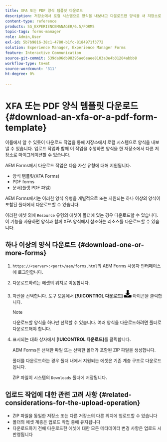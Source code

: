 ```yaml
---
title: XFA 또는 PDF 양식 템플릿 다운로드
description: 저장소에서 로컬 시스템으로 양식을 내보내고 다운로드한 양식을 새 저장소로 마이그레이션할 수 있습니다.
content-type: reference
products: SG_EXPERIENCEMANAGER/6.5/FORMS
topic-tags: forms-manager
role: Admin,User
exl-id: 5b7b9816-38c1-4780-b1fc-8184971f3772
solution: Experience Manager, Experience Manager Forms
feature: Interactive Communication
source-git-commit: 539da06db98395ae6eaee8103a3e4b31204abbb8
workflow-type: tm+mt
source-wordcount: '311'
ht-degree: 0%

---
```


# XFA 또는 PDF 양식 템플릿 다운로드 {#download-an-xfa-or-a-pdf-form-template}

이름에서 알 수 있듯이 다운로드 작업을 통해 저장소에서 로컬 시스템으로 양식을 내보낼 수 있습니다. 업로드 작업과 함께 이 작업을 수행하면 양식을 한 저장소에서 다른 저장소로 마이그레이션할 수 있습니다.

AEM Forms에서 다운로드 작업은 다음 자산 유형에 대해 지원됩니다.

* 양식 템플릿(XFA Forms)
* PDF forms
* 문서(플랫 PDF 파일)

AEM Forms에서는 이러한 양식 유형을 개별적으로 또는 지원되는 하나 이상의 양식이 포함된 폴더에서 다운로드할 수 있습니다.

이러한 에셋 외에 `Resource` 유형의 에셋이 폴더에 있는 경우 다운로드할 수 있습니다. 이 기능을 사용하면 양식과 함께 XFA 양식에서 참조하는 리소스를 다운로드할 수 있습니다.

## 하나 이상의 양식 다운로드 {#download-one-or-more-forms}

1. `https://<server>:<port>/aem/forms.html`의 AEM Forms 사용자 인터페이스에 로그인합니다.

1. 다운로드하려는 에셋의 위치로 이동합니다.

1. 자산을 선택합니다. 도구 모음에서 **[!UICONTROL 다운로드]** ![aem6forms_download](assets/aem6forms_download.png) 아이콘을 클릭합니다.

   >[!NOTE]
   >
   >다운로드할 양식을 하나만 선택할 수 있습니다. 여러 양식을 다운로드하려면 폴더로 다운로드해야 합니다.

1. 표시되는 대화 상자에서 **[!UICONTROL 다운로드]**&#x200B;를 클릭합니다.

   AEM Forms은 선택한 파일 또는 선택한 폴더가 포함된 ZIP 파일을 생성합니다.

   폴더를 다운로드하는 경우 폴더 내에서 지원되는 에셋은 기존 계층 구조로 다운로드됩니다.

   ZIP 파일이 시스템의 `Downloads` 폴더에 저장됩니다.

## 업로드 작업에 대한 관련 고려 사항 {#related-considerations-for-the-upload-operation}

* ZIP 파일을 동일한 저장소 또는 다른 저장소의 다른 위치에 업로드할 수 있습니다
* 폴더의 에셋 계층은 업로드 작업 중에 유지됩니다
* 다운로드하기 전에 다운로드한 에셋에 대한 모든 메타데이터 변경 사항은 업로드 시 반영됩니다
